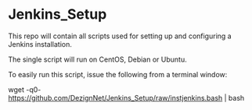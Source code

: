 # Jenkins_Setup
This repo will contain all scripts used for setting up and configuring
a Jenkins installation.

The single script will run on CentOS, Debian or Ubuntu.

To easily run this script, issue the following from a terminal window:

wget -q0- https://github.com/DezignNet/Jenkins_Setup/raw/instjenkins.bash | bash
